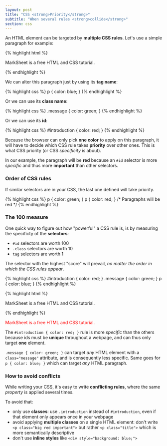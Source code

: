 ```yaml
---
layout: post
title: "CSS <strong>Priority</strong>"
subtitle: "When several rules <strong>collide</strong>"
section: css
---
```


An HTML element can be targeted by **multiple CSS rules**. Let's use a simple paragraph for example:

{% highlight html %}
<p class="message" id="introduction">
  MarkSheet is a free HTML and CSS tutorial.
</p>
{% endhighlight %}

We can alter this paragraph just by using its **tag name**:

{% highlight css %}
p { color: blue; }
{% endhighlight %}

Or we can use its **class name**:

{% highlight css %}
.message { color: green; }
{% endhighlight %}

Or we can use its **id**:

{% highlight css %}
#introduction { color: red; }
{% endhighlight %}

Because the browser can only pick **one color** to apply on this paragraph, it will have to decide which CSS rule takes **priority** over other ones. This is what CSS priority (or CSS _specificity_ is about).

In our example, the paragraph will be **red** because an `#id` selector is more _specific_ and thus more **important** than other selectors.

### Order of CSS rules

If similar selectors are in your CSS, the last one defined will take priority.

{% highlight css %}
p { color: green; }
p { color: red; }
/* Paragraphs will be red */
{% endhighlight %}

### The 100 measure

One quick way to figure out how "powerful" a CSS rule is, is by measuring the specificty of the **selectors**:

* `#id` selectors are worth 100
* `.class` selectors are worth 10
* `tag` selectors are worth 1

The selector with the highest "score" will prevail, _no matter the order in which the CSS rules appear_.

{% highlight css %}
#introduction { color: red; }
.message { color: green; }
p { color: blue; }
{% endhighlight %}

{% highlight html %}
<p class="message" id="introduction">
  MarkSheet is a free HTML and CSS tutorial.
</p>
{% endhighlight %}

<div class="result">
  <p style="color: red;">
    MarkSheet is a free HTML and CSS tutorial.
  </p>
</div>

The `#introduction { color: red; }` rule is more _specific_ than the others because ids must be **unique** throughout a webpage, and can thus only target **one** element.

`.message { color: green; }` can target _any_ HTML element with a `class="message"` attribute, and is consequently less specific. Same goes for `p { color: blue; }` which can target _any_ HTML paragraph.

### How to avoid conflicts

While writing your CSS, it's easy to write **conflicting rules**, where the same _property_ is applied several times.

To avoid that:

* only use **classes**: use `.introduction` instead of `#introduction`, even if that element only appears once in your webpage
* avoid applying **multiple classes** on a single HTML element: don't write `<p class="big red important">` but rather `<p class="title">` which is more semantically descriptive
* don't use **inline styles** like `<div style="background: blue;">`
